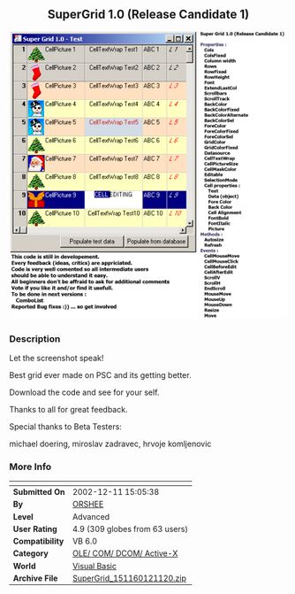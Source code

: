 ﻿<div align="center">

## SuperGrid 1\.0 \(Release Candidate 1\)

<img src="PIC2002121193834901.gif">
</div>

### Description

Let the screenshot speak!

Best grid ever made on PSC and its getting better.

Download the code and see for your self.

Thanks to all for great feedback.

Special thanks to Beta Testers:

michael doering, miroslav zadravec, hrvoje komljenovic
 
### More Info
 


<span>             |<span>
---                |---
**Submitted On**   |2002-12-11 15:05:38
**By**             |[ORSHEE](https://github.com/Planet-Source-Code/PSCIndex/blob/master/ByAuthor/orshee.md)
**Level**          |Advanced
**User Rating**    |4.9 (309 globes from 63 users)
**Compatibility**  |VB 6\.0
**Category**       |[OLE/ COM/ DCOM/ Active\-X](https://github.com/Planet-Source-Code/PSCIndex/blob/master/ByCategory/ole-com-dcom-active-x__1-29.md)
**World**          |[Visual Basic](https://github.com/Planet-Source-Code/PSCIndex/blob/master/ByWorld/visual-basic.md)
**Archive File**   |[SuperGrid\_151160121120\.zip](https://github.com/Planet-Source-Code/orshee-supergrid-1-0-release-candidate-1__1-41225/archive/master.zip)








